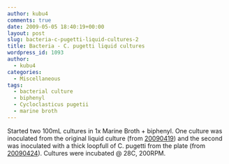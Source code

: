 ```yaml
---
author: kubu4
comments: true
date: 2009-05-05 18:40:19+00:00
layout: post
slug: bacteria-c-pugetti-liquid-cultures-2
title: Bacteria - C. pugetti liquid cultures
wordpress_id: 1093
author:
  - kubu4
categories:
  - Miscellaneous
tags:
  - bacterial culture
  - biphenyl
  - Cycloclasticus pugetii
  - marine broth
---
```


Started two 100mL cultures in 1x Marine Broth + biphenyl. One culture was inoculated from the original liquid culture (from [20090419](/Sam%27s+Working+Notebook+Jan-May+2009#sjw20090419)) and the second was inoculated with a thick loopfull of C. pugetti from the plate (from [20090424](/Sam%27s+Working+Notebook+Jan-May+2009#sjw20090424)). Cultures were incubated @ 28C, 200RPM.
